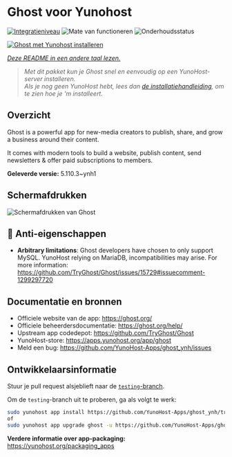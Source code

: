<!--
NB: Deze README is automatisch gegenereerd door <https://github.com/YunoHost/apps/tree/master/tools/readme_generator>
Hij mag NIET handmatig aangepast worden.
-->

# Ghost voor Yunohost

[![Integratieniveau](https://apps.yunohost.org/badge/integration/ghost)](https://ci-apps.yunohost.org/ci/apps/ghost/)
![Mate van functioneren](https://apps.yunohost.org/badge/state/ghost)
![Onderhoudsstatus](https://apps.yunohost.org/badge/maintained/ghost)

[![Ghost met Yunohost installeren](https://install-app.yunohost.org/install-with-yunohost.svg)](https://install-app.yunohost.org/?app=ghost)

*[Deze README in een andere taal lezen.](./ALL_README.md)*

> *Met dit pakket kun je Ghost snel en eenvoudig op een YunoHost-server installeren.*  
> *Als je nog geen YunoHost hebt, lees dan [de installatiehandleiding](https://yunohost.org/install), om te zien hoe je 'm installeert.*

## Overzicht

Ghost is a powerful app for new-media creators to publish, share, and grow a business around their content.

It comes with modern tools to build a website, publish content, send newsletters & offer paid subscriptions to members.


**Geleverde versie:** 5.110.3~ynh1

## Schermafdrukken

![Schermafdrukken van Ghost](./doc/screenshots/screenshot.png)

## :red_circle: Anti-eigenschappen

- **Arbitrary limitations**: Ghost developers have chosen to only support MySQL. YunoHost relying on MariaDB, incompatibilities may arise. For more information: https://github.com/TryGhost/Ghost/issues/15729#issuecomment-1299297720

## Documentatie en bronnen

- Officiele website van de app: <https://ghost.org/>
- Officiele beheerdersdocumentatie: <https://ghost.org/help/>
- Upstream app codedepot: <https://github.com/TryGhost/Ghost>
- YunoHost-store: <https://apps.yunohost.org/app/ghost>
- Meld een bug: <https://github.com/YunoHost-Apps/ghost_ynh/issues>

## Ontwikkelaarsinformatie

Stuur je pull request alsjeblieft naar de [`testing`-branch](https://github.com/YunoHost-Apps/ghost_ynh/tree/testing).

Om de `testing`-branch uit te proberen, ga als volgt te werk:

```bash
sudo yunohost app install https://github.com/YunoHost-Apps/ghost_ynh/tree/testing --debug
of
sudo yunohost app upgrade ghost -u https://github.com/YunoHost-Apps/ghost_ynh/tree/testing --debug
```

**Verdere informatie over app-packaging:** <https://yunohost.org/packaging_apps>

